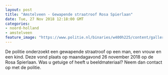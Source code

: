 ```yaml
---
layout: post
title: "Amstelveen - Gewapende straatroof Rosa Spierlaan"
date: Tue, 27 Nov 2018 12:18:00 GMT
categories: 
- noord-holland 
- amstelveen 
feature_image: "https://www.politie.nl/binaries/w400h225/content/gallery/politie/stockfotos/infra-en-voertuigen/politieauto-met-zwaailicht-nacht.jpg"
---
```


De politie onderzoekt een gewapende straatroof op een man, een vrouw en een kind. Deze vond plaats op maandagavond 26 november 2018 op de Rosa Spierlaan.  Was u getuige of heeft u beeldmateriaal? Neem dan contact op met de politie.
